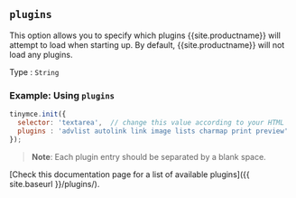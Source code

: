 ## `plugins`

This option allows you to specify which plugins {{site.productname}} will attempt to load when starting up. By default, {{site.productname}} will not load any plugins.

Type
: `String`

### Example: Using `plugins`

```js
tinymce.init({
  selector: 'textarea',  // change this value according to your HTML
  plugins : 'advlist autolink link image lists charmap print preview'
});
```

> **Note**: Each plugin entry should be separated by a blank space.

[Check this documentation page for a list of available plugins]({{ site.baseurl }}/plugins/).
